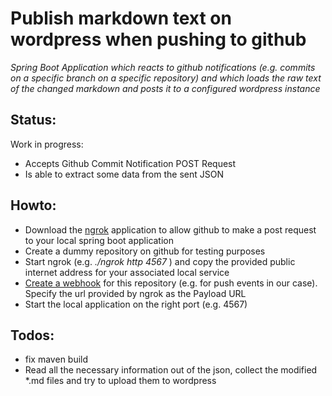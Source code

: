 # Publish markdown text on wordpress when pushing to github

*Spring Boot Application which reacts to github notifications (e.g. commits on a specific branch on a specific 
repository) and which loads the raw text of the changed markdown and posts it to a configured wordpress instance* 

## Status:

Work in progress:
* Accepts Github Commit Notification POST Request
* Is able to extract some data from the sent JSON

## Howto:

* Download the [ngrok](https://ngrok.com/) application to allow github to make a post request to your local spring boot application
* Create a dummy repository on github for testing purposes
* Start ngrok (e.g. *./ngrok http 4567* ) and copy the provided public internet address for your associated local service
* [Create a webhook](https://github.com/stefanesterer/derstefon-test/settings/hooks/new) for this repository (e.g. for push events in our case). Specify the url provided by ngrok as the Payload URL
* Start the local application on the right port (e.g. 4567)

## Todos: 

* fix maven build
* Read all the necessary information out of the json, collect the modified *.md files and try to upload them to wordpress